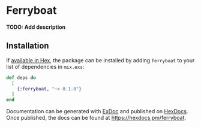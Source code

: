 # Ferryboat

**TODO: Add description**

## Installation

If [available in Hex](https://hex.pm/docs/publish), the package can be installed
by adding `ferryboat` to your list of dependencies in `mix.exs`:

```elixir
def deps do
  [
    {:ferryboat, "~> 0.1.0"}
  ]
end
```

Documentation can be generated with [ExDoc](https://github.com/elixir-lang/ex_doc)
and published on [HexDocs](https://hexdocs.pm). Once published, the docs can
be found at <https://hexdocs.pm/ferryboat>.

